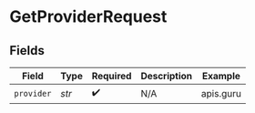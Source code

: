 # GetProviderRequest


## Fields

| Field              | Type               | Required           | Description        | Example            |
| ------------------ | ------------------ | ------------------ | ------------------ | ------------------ |
| `provider`         | *str*              | :heavy_check_mark: | N/A                | apis.guru          |